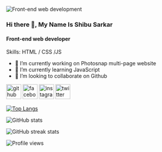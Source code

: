![Front-end web development](https://pbs.twimg.com/media/E95YmUcUYAgnV1G?format=jpg&name=4096x4096)

### Hi there 👋, My Name Is Shibu Sarkar
#### Front-end web developer

Skills: HTML / CSS /JS

- 🔭 I’m currently working on Photosnap multi-page website 
- 🌱 I’m currently learning JavaScript 
- 👯 I’m looking to collaborate on Github 


[<img src='https://cdn.jsdelivr.net/npm/simple-icons@3.0.1/icons/github.svg' alt='github' height='40'>](https://github.com/shibuwd)  [<img src='https://cdn.jsdelivr.net/npm/simple-icons@3.0.1/icons/facebook.svg' alt='facebook' height='40'>](https://www.facebook.com/shivam.shibu7)  [<img src='https://cdn.jsdelivr.net/npm/simple-icons@3.0.1/icons/instagram.svg' alt='instagram' height='40'>](https://www.instagram.com/mr.shibu7/)  [<img src='https://cdn.jsdelivr.net/npm/simple-icons@3.0.1/icons/twitter.svg' alt='twitter' height='40'>](https://twitter.com/Shivam_Shibu)  

[![Top Langs](https://github-readme-stats.vercel.app/api/top-langs/?username=shibuwd)](https://github.com/anuraghazra/github-readme-stats)

![GitHub stats](https://github-readme-stats.vercel.app/api?username=shibuwd&show_icons=true&count_private=true)  

![GitHub streak stats](https://github-readme-streak-stats.herokuapp.com/?user=shibuwd)  

![Profile views](https://gpvc.arturio.dev/shibuwd)  
